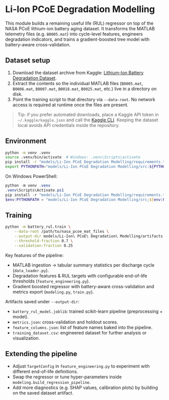 ﻿# Li-Ion PCoE Degradation Modelling

This module builds a remaining useful life (RUL) regressor on top of the NASA PCoE lithium-ion battery aging dataset. It transforms the MATLAB telemetry files (e.g. `B0005.mat`) into cycle-level features, engineers degradation indicators, and trains a gradient-boosted tree model with battery-aware cross-validation.

## Dataset setup

1. Download the dataset archive from Kaggle: [Lithium-Ion Battery Degradation Dataset](https://www.kaggle.com/datasets/programmer3/lithium-ion-battery-degradation-dataset).
2. Extract the contents so the individual MATLAB files (`B0005.mat`, `B0006.mat`, `B0007.mat`, `B0018.mat`, `B0025.mat`, etc.) live in a directory on disk.
3. Point the training script to that directory via `--data-root`. No network access is required at runtime once the files are present.

> Tip: if you prefer automated downloads, place a Kaggle API token in `~/.kaggle/kaggle.json` and call the [Kaggle CLI](https://github.com/Kaggle/kaggle-api). Keeping the dataset local avoids API credentials inside the repository.

## Environment

```bash
python -m venv .venv
source .venv/bin/activate  # Windows: .venv\Scripts\activate
pip install -r "models/Li-Ion PCoE Degradation Modelling/requirements.txt"
export PYTHONPATH="models/Li-Ion PCoE Degradation Modelling/src:${PYTHONPATH}"
```

On Windows PowerShell:

```powershell
python -m venv .venv
.venv\Scripts\Activate.ps1
pip install -r "models/Li-Ion PCoE Degradation Modelling/requirements.txt"
$env:PYTHONPATH = "models/Li-Ion PCoE Degradation Modelling/src;${env:PYTHONPATH}"
```

## Training

```bash
python -m battery_rul.train \
    --data-root /path/to/nasa_pcoe_mat_files \
    --output-dir models/Li-Ion\ PCoE\ Degradation\ Modelling/artifacts \
    --threshold-fraction 0.7 \
    --validation-fraction 0.25
```

Key features of the pipeline:
- MATLAB ingestion -> tabular summary statistics per discharge cycle (`data_loader.py`).
- Degradation features & RUL targets with configurable end-of-life thresholds (`feature_engineering.py`).
- Gradient boosted regressor with battery-aware cross-validation and metrics export (`modeling.py`, `train.py`).

Artifacts saved under `--output-dir`:
- `battery_rul_model.joblib`: trained scikit-learn pipeline (preprocessing + model).
- `metrics.json`: cross-validation and holdout scores.
- `feature_columns.json`: list of feature names baked into the pipeline.
- `training_dataset.csv`: engineered dataset for further analysis or visualization.

## Extending the pipeline

- Adjust `TargetConfig` in `feature_engineering.py` to experiment with different end-of-life definitions.
- Swap the regressor or tune hyper-parameters inside `modeling.build_regression_pipeline`.
- Add more diagnostics (e.g. SHAP values, calibration plots) by building on the saved dataset artifact.

